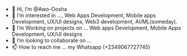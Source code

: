- 👋 Hi, I’m @Awo-Oosha
- 👀 I’m interested in ..., Web Apps Development, Mobile apps Development, UX/UI designs, Web3 development, AI/ML(someday).
- 🌱 I’m  Working on projects on ... Web apps Development, Mobile Apps Development, UX/UI designs
- 💞️ I’m looking to collaborate on ...
-  📫 How to reach me ... my Whatsapp (+2349067727745)

<!---
Awo-Oosha/Awo-Oosha is a ✨ special ✨ repository because its `README.md` (this file) appears on your GitHub profile.
You can click the Preview link to take a look at your changes.
--->
